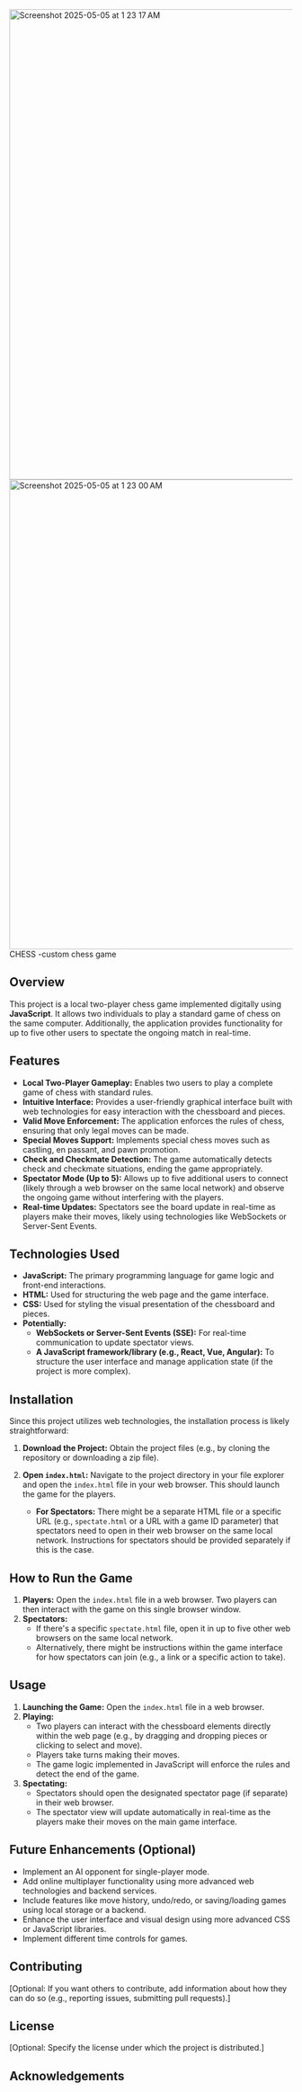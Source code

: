 <img width="837" alt="Screenshot 2025-05-05 at 1 23 17 AM" src="https://github.com/user-attachments/assets/e4d4c1da-e68d-4abf-82b1-0a297ecebd8e" />
<img width="836" alt="Screenshot 2025-05-05 at 1 23 00 AM" src="https://github.com/user-attachments/assets/7e9245d9-2b32-4438-a0c1-ea1cbf20a69f" />
CHESS -custom chess game 

## Overview

This project is a local two-player chess game implemented digitally using **JavaScript**. It allows two individuals to play a standard game of chess on the same computer. Additionally, the application provides functionality for up to five other users to spectate the ongoing match in real-time.

## Features

* **Local Two-Player Gameplay:** Enables two users to play a complete game of chess with standard rules.
* **Intuitive Interface:** Provides a user-friendly graphical interface built with web technologies for easy interaction with the chessboard and pieces.
* **Valid Move Enforcement:** The application enforces the rules of chess, ensuring that only legal moves can be made.
* **Special Moves Support:** Implements special chess moves such as castling, en passant, and pawn promotion.
* **Check and Checkmate Detection:** The game automatically detects check and checkmate situations, ending the game appropriately.
* **Spectator Mode (Up to 5):** Allows up to five additional users to connect (likely through a web browser on the same local network) and observe the ongoing game without interfering with the players.
* **Real-time Updates:** Spectators see the board update in real-time as players make their moves, likely using technologies like WebSockets or Server-Sent Events.

## Technologies Used

* **JavaScript:** The primary programming language for game logic and front-end interactions.
* **HTML:** Used for structuring the web page and the game interface.
* **CSS:** Used for styling the visual presentation of the chessboard and pieces.
* **Potentially:**
    * **WebSockets or Server-Sent Events (SSE):** For real-time communication to update spectator views.
    * **A JavaScript framework/library (e.g., React, Vue, Angular):** To structure the user interface and manage application state (if the project is more complex).

## Installation

Since this project utilizes web technologies, the installation process is likely straightforward:

1.  **Download the Project:** Obtain the project files (e.g., by cloning the repository or downloading a zip file).
2.  **Open `index.html`:** Navigate to the project directory in your file explorer and open the `index.html` file in your web browser. This should launch the game for the players.

    * **For Spectators:** There might be a separate HTML file or a specific URL (e.g., `spectate.html` or a URL with a game ID parameter) that spectators need to open in their web browser on the same local network. Instructions for spectators should be provided separately if this is the case.

## How to Run the Game

1.  **Players:** Open the `index.html` file in a web browser. Two players can then interact with the game on this single browser window.
2.  **Spectators:**
    * If there's a specific `spectate.html` file, open it in up to five other web browsers on the same local network.
    * Alternatively, there might be instructions within the game interface for how spectators can join (e.g., a link or a specific action to take).

## Usage

1.  **Launching the Game:** Open the `index.html` file in a web browser.
2.  **Playing:**
    * Two players can interact with the chessboard elements directly within the web page (e.g., by dragging and dropping pieces or clicking to select and move).
    * Players take turns making their moves.
    * The game logic implemented in JavaScript will enforce the rules and detect the end of the game.
3.  **Spectating:**
    * Spectators should open the designated spectator page (if separate) in their web browser.
    * The spectator view will update automatically in real-time as the players make their moves on the main game interface.

## Future Enhancements (Optional)

* Implement an AI opponent for single-player mode.
* Add online multiplayer functionality using more advanced web technologies and backend services.
* Include features like move history, undo/redo, or saving/loading games using local storage or a backend.
* Enhance the user interface and visual design using more advanced CSS or JavaScript libraries.
* Implement different time controls for games.

## Contributing

[Optional: If you want others to contribute, add information about how they can do so (e.g., reporting issues, submitting pull requests).]

## License

[Optional: Specify the license under which the project is distributed.]

## Acknowledgements



